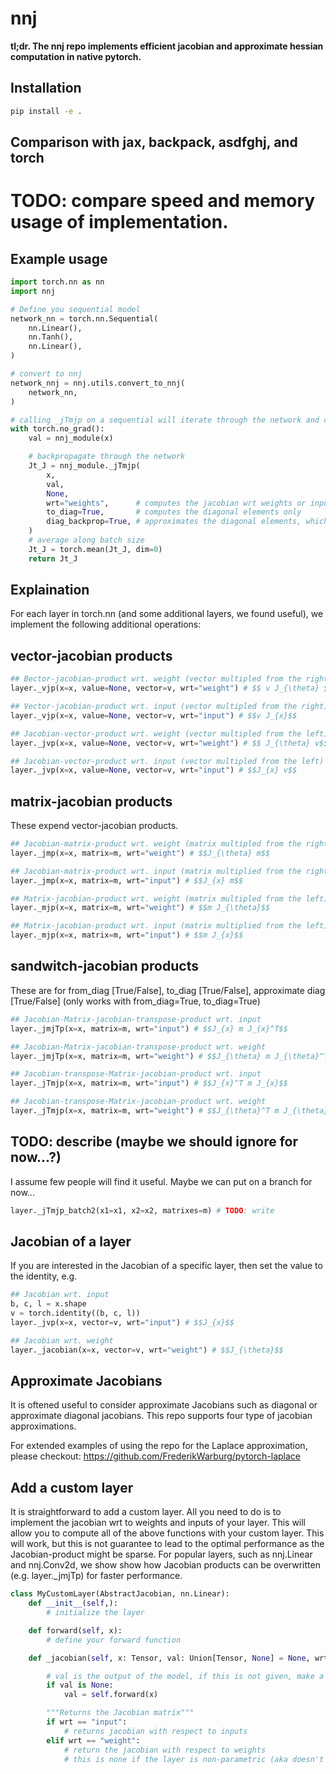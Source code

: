 # nnj

**tl;dr. The nnj repo implements efficient jacobian and approximate hessian computation in native pytorch.**

## Installation

```bash
pip install -e .
```

## Comparison with jax, backpack, asdfghj, and torch

# TODO: compare speed and memory usage of implementation.

## Example usage

```python
import torch.nn as nn
import nnj

# Define you sequential model
network_nn = torch.nn.Sequential(
    nn.Linear(),
    nn.Tanh(),
    nn.Linear(),
)

# convert to nnj
network_nnj = nnj.utils.convert_to_nnj(
    network_nn,
)

# calling _jTmjp on a sequential will iterate through the network and compute jacobian-tranposed matrix jacobian product (e.g. Generalized-Gauss Newton approximation of the hessian) of the nnj network. 
with torch.no_grad():
    val = nnj_module(x)

    # backpropagate through the network
    Jt_J = nnj_module._jTmjp(
        x, 
        val,
        None,
        wrt="weights",      # computes the jacobian wrt weights or inputs
        to_diag=True,       # computes the diagonal elements only
        diag_backprop=True, # approximates the diagonal elements, which speeds up the computations
    )
    # average along batch size
    Jt_J = torch.mean(Jt_J, dim=0)
    return Jt_J
```

## Explaination

For each layer in torch.nn (and some additional layers, we found useful), we implement the following additional operations:


## vector-jacobian products
```python
## Bector-jacobian-product wrt. weight (vector multipled from the right)
layer._vjp(x=x, value=None, vector=v, wrt="weight") # $$ v J_{\theta} $$

## Vector-jacobian-product wrt. input (vector multipled from the right)
layer._vjp(x=x, value=None, vector=v, wrt="input") # $$v J_{x}$$

## Jacobian-vector-product wrt. weight (vector multipled from the left)
layer._jvp(x=x, value=None, vector=v, wrt="weight") # $$ J_{\theta} v$$

## Jacobian-vector-product wrt. input (vector multipled from the left)
layer._jvp(x=x, value=None, vector=v, wrt="input") # $$J_{x} v$$
```

## matrix-jacobian products
These expend vector-jacobian products.
```python
## Jacobian-matrix-product wrt. weight (matrix multipled from the right)
layer._jmp(x=x, matrix=m, wrt="weight") # $$J_{\theta} m$$

## Jacobian-matrix-product wrt. input (matrix multiplied from the right)
layer._jmp(x=x, matrix=m, wrt="input") # $$J_{x} m$$

## Matrix-jacobian-product wrt. weight (matrix multipled from the left)
layer._mjp(x=x, matrix=m, wrt="weight") # $$m J_{\theta}$$

## Matrix-jacobian-product wrt. input (matrix multiplied from the left)
layer._mjp(x=x, matrix=m, wrt="input") # $$m J_{x}$$
```

## sandwitch-jacobian products
These are for from_diag [True/False], to_diag [True/False], approximate diag [True/False] (only works with from_diag=True, to_diag=True)
```python
## Jacobian-Matrix-jacobian-transpose-product wrt. input 
layer._jmjTp(x=x, matrix=m, wrt="input") # $$J_{x} m J_{x}^T$$

## Jacobian-Matrix-jacobian-transpose-product wrt. weight 
layer._jmjTp(x=x, matrix=m, wrt="weight") # $$J_{\theta} m J_{\theta}^T$$

## Jacobian-transpose-Matrix-jacobian-product wrt. input 
layer._jTmjp(x=x, matrix=m, wrt="input") # $$J_{x}^T m J_{x}$$

## Jacobian-transpose-Matrix-jacobian-product wrt. weight 
layer._jTmjp(x=x, matrix=m, wrt="weight") # $$J_{\theta}^T m J_{\theta}$$
```

## TODO: describe (maybe we should ignore for now...?)
I assume few people will find it useful. Maybe we can put on a branch for now...
```python
layer._jTmjp_batch2(x1=x1, x2=x2, matrixes=m) # TODO: write
```

## Jacobian of a layer
If you are interested in the Jacobian of a specific layer, then set the value to the identity, e.g. 

```python
## Jacobian wrt. input
b, c, l = x.shape
v = torch.identity((b, c, l))
layer._jvp(x=x, vector=v, wrt="input") # $$J_{x}$$

## Jacobian wrt. weight
layer._jacobian(x=x, vector=v, wrt="weight") # $$J_{\theta}$$
```

## Approximate Jacobians

It is oftened useful to consider approximate Jacobians such as diagonal or approximate diagonal jacobians. This repo supports four type of jacobian approximations. 




For extended examples of using the repo for the Laplace approximation, please checkout: https://github.com/FrederikWarburg/pytorch-laplace

## Add a custom layer

It is straightforward to add a custom layer. All you need to do is to implement the jacobian wrt to weights and inputs of your layer. This will allow you to compute all of the above functions with your custom layer. This will work, but this is not guarantee to lead to the optimal performance as the Jacobian-product might be sparse. For popular layers, such as nnj.Linear and nnj.Conv2d, we show show how Jacobian products can be overwritten (e.g. layer._jmjTp) for faster performance. 

```python
class MyCustomLayer(AbstractJacobian, nn.Linear):
    def __init__(self,):
        # initialize the layer

    def forward(self, x):
        # define your forward function

    def _jacobian(self, x: Tensor, val: Union[Tensor, None] = None, wrt: str = "input") -> Tensor:

        # val is the output of the model, if this is not given, make a forward pass
        if val is None:
            val = self.forward(x)

        """Returns the Jacobian matrix"""
        if wrt == "input":            
            # returns jacobian with respect to inputs
        elif wrt == "weight":
            # return the jacobian with respect to weights
            # this is none if the layer is non-parametric (aka doesn't have learnable weights)
```

